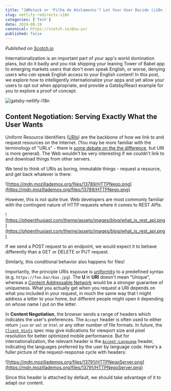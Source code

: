 ```yaml
---
title: "JAMstack or 'Pilha de Atolamento'? Let Your User Decide (i18n in Gatsby/React)"
slug: netlify-redirects-i18n
categories: ['Tech']
date: 2019-08-19
canonical: https://scotch.io/@sw-yx/
published: false
---
```


_Published on [Scotch.io]()_

Internationalization is an important part of your app's world domination plans, but do it badly and you risk shipping your leaning Tower of Babel app to emerging markets users that don't even speak English, or worse, denying users who _can_ speak English access to your English content! In this post, we explore how to intelligently internationalize your apps and yet allow your users to opt out when appropriate, and provide a Gatsby/React example for you to explore a proof of concept.

![gatsby-netlify-i18n](https://user-images.githubusercontent.com/6764957/63299767-8b5c0700-c2a4-11e9-880b-7e45615cb502.gif)

## Content Negotiation: Serving Exactly What the User Wants

Uniform Resource Identifiers ([URIs](https://en.wikipedia.org/wiki/Uniform_Resource_Identifier)) are the backbone of how we link to and request resources on the Internet. (You may be more familiar with the terminology of "URLs" - there is [some debate on the the difference](https://danielmiessler.com/study/url-uri/), but URI is more general). The Web wouldn't be very interesting if we couldn't link to and download things from other servers.

We tend to think of URIs as boring, immutable things - request a resource, and get back whatever is there:

![https://mdn.mozillademos.org/files/13789/HTTPNego.png](https://mdn.mozillademos.org/files/13789/HTTPNego.png)

However, this is not quite true. Web developers are most commonly familiar with the contingent nature of HTTP requests where it comes to REST APIs.

![https://phpenthusiast.com/theme/assets/images/blog/what_is_rest_api.png](https://phpenthusiast.com/theme/assets/images/blog/what_is_rest_api.png)

If we send a POST request to an endpoint, we would expect it to behave differently than a GET or DELETE or PUT request.

Similarly, this conditional behavior also happens for files!

Importantly, the principle URIs espouse is [uniformity](https://en.wiktionary.org/wiki/uniformity) to a predefined syntax (e.g. `https://foo.bar/baz.jpg`). The **U** in **URI** doesn't mean "Unique", whereas a [Content Addressable Network](https://en.wikipedia.org/wiki/Content_addressable_network) would be a stronger guarantee of uniqueness. What you actually get when you request a URI depends on what you included in your request, in much the same way that I might address a letter to your home, but different people might open it depending on whose name I put on the letter.

In **Content Negotiation**, the browser sends a range of headers which indicates the user's preferences. The `Accept` header is often used to either return `json` or `xml` or `html` or any other number of file formats. In future, the [`Client Hints`](https://developer.mozilla.org/en-US/docs/Glossary/Client_hints) spec may give indications for viewport size and pixel resolution for better optimized mobile performance. But for internationalization, the relevant header is the [`Accept-Language`](https://developer.mozilla.org/en-US/docs/Web/HTTP/Headers/Accept-Language) header, indicating the languages preferred by the user by language code. Here's a fuller picture of the request-response cycle with headers:

![https://mdn.mozillademos.org/files/13791/HTTPNegoServer.png](https://mdn.mozillademos.org/files/13791/HTTPNegoServer.png)

Since this header is attached by default, we should take advantage of it to adapt our content.
